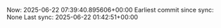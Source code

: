 Now: 2025-06-22 07:39:40.895606+00:00 Earliest commit since sync: None Last sync: 2025-06-22 01:42:51+00:00
